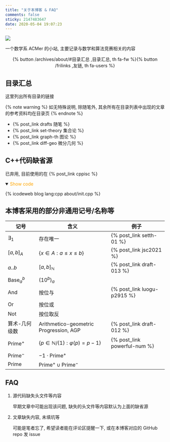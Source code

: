 ```yaml
---
title: "关于本博客 & FAQ"
comments: false
sticky: 2147483647
date: 2020-05-04 19:07:23
---
```


![](/images/TifaBlog_ba-style@nulla.top.webp)

一个数学系 ACMer 的小站, 主要记录与数学和算法竞赛相关的内容

<div style="text-align: center;"><div>{% button /archives/about/#目录汇总 ,目录汇总, th fa-fw %}{% button /frilinks ,友链, th fa-users %}</div></div>

<!-- more -->

## 目录汇总

这里列出所有目录的链接

{% note warning %}
如无特殊说明, 除随笔外, 其余所有在目录列表中出现的文章的参考资料均在目录页
{% endnote %}

- {% post_link drafts 随笔 %}
- {% post_link set-theory 集合论 %}
- {% post_link graph-th 图论 %}
- {% post_link diff-geo 微分几何 %}

## C++代码缺省源

已弃用, 目前使用的在 {% post_link cppisc %}

<details open>
<summary><font color='orange'>Show code</font></summary>

{% icodeweb blog lang:cpp about/init.cpp %}

</details>

## 本博客采用的部分非通用记号/名称等

| 记号                      | 含义                                      | 例子                         |
| ------------------------- | ----------------------------------------- | ---------------------------- |
| $\exists_1$               | 存在唯一                                  | {% post_link setth-01 %}     |
| $[a,b]_A$                 | $\{x\in A:a\leqslant x\leqslant b\}$      | {% post_link jsc2021 %}      |
| $a..b$                    | $[a,b]_\mathbb{N}$                        | {% post_link draft-013 %}    |
| $\operatorname{Base}_a^b$ | $(10^b)_a$                                |                              |
| $\operatorname{And}$      | 按位与                                    | {% post_link luogu-p2915 %}  |
| $\operatorname{Or}$       | 按位或                                    |                              |
| $\operatorname{Not}$      | 按位取反                                  |                              |
| 算术-几何级数             | Arithmetico-geometric Progression, AGP    | {% post_link draft-012 %}    |
| $\text{Prime}^+$          | $\{p\in\mathbb{N}/\{1\}:\varphi(p)=p-1\}$ | {% post_link powerful-num %} |
| $\text{Prime}^-$          | $-1\cdot\text{Prime}^+$                   |                              |
| $\text{Prime}$            | $\text{Prime}^+\cup\text{Prime}^-$        |                              |

## FAQ

1. 源代码缺失头文件等内容

   早期文章中可能出现该问题, 缺失的头文件等内容默认为上面的缺省源

1. 文章缺失内容, 未填坑等

   可能是笔者忘了, 希望读者能在评论区提醒一下, 或在本博客对应的 GitHub repo 发 issue
